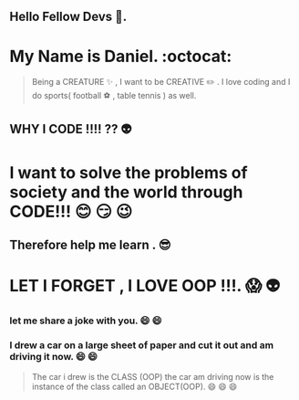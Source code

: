 ## Hello Fellow Devs 👋.
# My Name is Daniel.  :octocat:
> Being a CREATURE :sparkles: , I want to be CREATIVE :pencil2: .
> I love coding and I do sports( football :soccer: , table tennis ) as well.

## WHY I CODE !!!! ?? :alien:

# I want to solve the problems of society and the world through CODE!!! :blush: :smirk: :wink:

## Therefore help me learn . :sunglasses:


# LET I FORGET , I LOVE OOP !!!. :scream: :alien:

### let me share a joke with you. :smile: :smile:

### I drew a car on a large sheet of paper and cut it out and am driving it now. :smile: :smile:

> The car i drew is the CLASS (OOP) the car am driving now is the instance of the class called an OBJECT(OOP). :smile: :smile: :smile:



<!--
**Daniel-Sogbey/Daniel-Sogbey** is a ✨ _special_ ✨ repository because its `README.md` (this file) appears on your GitHub profile.

Here are some ideas to get you started:

- 🔭 I’m currently working on ...
- 🌱 I’m currently learning ...
- 👯 I’m looking to collaborate on ...
- 🤔 I’m looking for help with ...
- 💬 Ask me about ...
- 📫 How to reach me: ...
- 😄 Pronouns: ...
- ⚡ Fun fact: ...
-->
